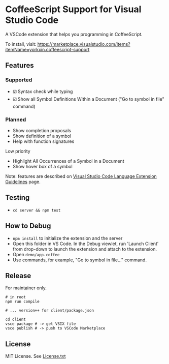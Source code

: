 # CoffeeScript Support for Visual Studio Code

A VSCode extension that helps you programming in CoffeeScript.

To install, visit: https://marketplace.visualstudio.com/items?itemName=yorkxin.coffeescript-support

## Features

### Supported

- :ballot_box_with_check: Syntax check while typing
- :ballot_box_with_check: Show all Symbol Definitions Within a Document ("Go to symbol in file" command)

### Planned

- Show completion proposals
- Show definition of a symbol
- Help with function signatures

Low priority

- Highlight All Occurrences of a Symbol in a Document
- Show hover box of a symbol

Note: features are described on [Visual Studio Code Language Extension Guidelines](https://code.visualstudio.com/docs/extensionAPI/language-support) page.

## Testing

* `cd server && npm test`

## How to Debug

* `npm install` to initialize the extension and the server
* Open this folder in VS Code. In the Debug viewlet, run 'Launch Client' from drop-down to launch the extension and attach to the extension.
* Open `demo/app.coffee`
* Use commands, for example, "Go to symbol in file..." command.

## Release

For maintainer only.

```
# in root
npm run compile

# ... version++ for client/package.json

cd client
vsce package # -> get VSIX file
vsce publish # -> push to VSCode Marketplace
```

## License

MIT License. See [License.txt](./License.txt)
